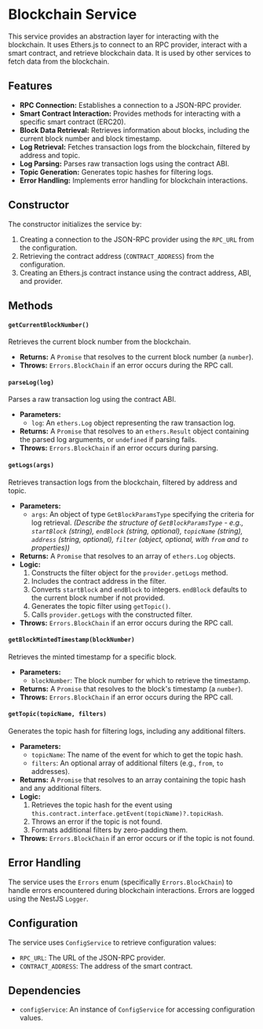 # Blockchain Service

This service provides an abstraction layer for interacting with the blockchain. It uses Ethers.js to connect to an RPC provider, interact with a smart contract, and retrieve blockchain data. It is used by other services to fetch data from the blockchain.

## Features

- **RPC Connection:** Establishes a connection to a JSON-RPC provider.
- **Smart Contract Interaction:** Provides methods for interacting with a specific smart contract (ERC20).
- **Block Data Retrieval:** Retrieves information about blocks, including the current block number and block timestamp.
- **Log Retrieval:** Fetches transaction logs from the blockchain, filtered by address and topic.
- **Log Parsing:** Parses raw transaction logs using the contract ABI.
- **Topic Generation:** Generates topic hashes for filtering logs.
- **Error Handling:** Implements error handling for blockchain interactions.

## Constructor

The constructor initializes the service by:

1. Creating a connection to the JSON-RPC provider using the `RPC_URL` from the configuration.
2. Retrieving the contract address (`CONTRACT_ADDRESS`) from the configuration.
3. Creating an Ethers.js contract instance using the contract address, ABI, and provider.

## Methods

#### `getCurrentBlockNumber()`

Retrieves the current block number from the blockchain.

- **Returns:** A `Promise` that resolves to the current block number (a `number`).
- **Throws:** `Errors.BlockChain` if an error occurs during the RPC call.

#### `parseLog(log)`

Parses a raw transaction log using the contract ABI.

- **Parameters:**
  - `log`: An `ethers.Log` object representing the raw transaction log.
- **Returns:** A `Promise` that resolves to an `ethers.Result` object containing the parsed log arguments, or `undefined` if parsing fails.
- **Throws:** `Errors.BlockChain` if an error occurs during parsing.

#### `getLogs(args)`

Retrieves transaction logs from the blockchain, filtered by address and topic.

- **Parameters:**
  - `args`: An object of type `GetBlockParamsType` specifying the criteria for log retrieval. _(Describe the structure of `GetBlockParamsType` - e.g., `startBlock` (string), `endBlock` (string, optional), `topicName` (string), `address` (string, optional), `filter` (object, optional, with `from` and `to` properties))_
- **Returns:** A `Promise` that resolves to an array of `ethers.Log` objects.
- **Logic:**
  1. Constructs the filter object for the `provider.getLogs` method.
  2. Includes the contract address in the filter.
  3. Converts `startBlock` and `endBlock` to integers. `endBlock` defaults to the current block number if not provided.
  4. Generates the topic filter using `getTopic()`.
  5. Calls `provider.getLogs` with the constructed filter.
- **Throws:** `Errors.BlockChain` if an error occurs during the RPC call.

#### `getBlockMintedTimestamp(blockNumber)`

Retrieves the minted timestamp for a specific block.

- **Parameters:**
  - `blockNumber`: The block number for which to retrieve the timestamp.
- **Returns:** A `Promise` that resolves to the block's timestamp (a `number`).
- **Throws:** `Errors.BlockChain` if an error occurs during the RPC call.

#### `getTopic(topicName, filters)`

Generates the topic hash for filtering logs, including any additional filters.

- **Parameters:**
  - `topicName`: The name of the event for which to get the topic hash.
  - `filters`: An optional array of additional filters (e.g., `from`, `to` addresses).
- **Returns:** A `Promise` that resolves to an array containing the topic hash and any additional filters.
- **Logic:**
  1. Retrieves the topic hash for the event using `this.contract.interface.getEvent(topicName)?.topicHash`.
  2. Throws an error if the topic is not found.
  3. Formats additional filters by zero-padding them.
- **Throws:** `Errors.BlockChain` if an error occurs or if the topic is not found.

## Error Handling

The service uses the `Errors` enum (specifically `Errors.BlockChain`) to handle errors encountered during blockchain interactions. Errors are logged using the NestJS `Logger`.

## Configuration

The service uses `ConfigService` to retrieve configuration values:

- `RPC_URL`: The URL of the JSON-RPC provider.
- `CONTRACT_ADDRESS`: The address of the smart contract.

## Dependencies

- `configService`: An instance of `ConfigService` for accessing configuration values.
